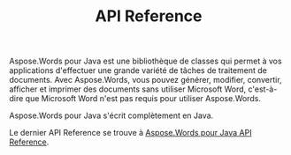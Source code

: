﻿---
title: API Reference
second_title: Aspose.Words pour Java
articleTitle: API Reference
linktitle: API Reference
type: docs
weight: 30
description: "Découvrez une explication et des exemples de Aspose.Words pour Java classes et méthodes permettant de générer, convertir, modifier, afficher et imprimer des documents sans utiliser Microsoft Word."
url: /fr/java/api-reference/
timestamp: 2024-01-27-14-07-04
---

Aspose.Words pour Java est une bibliothèque de classes qui permet à vos applications d'effectuer une grande variété de tâches de traitement de documents. Avec Aspose.Words, vous pouvez générer, modifier, convertir, afficher et imprimer des documents sans utiliser Microsoft Word, c'est-à-dire que Microsoft Word n'est pas requis pour utiliser Aspose.Words.

Aspose.Words pour Java s'écrit complètement en Java.

Le dernier API Reference se trouve à [Aspose.Words pour Java API Reference](https://reference.aspose.com/words/java/).
